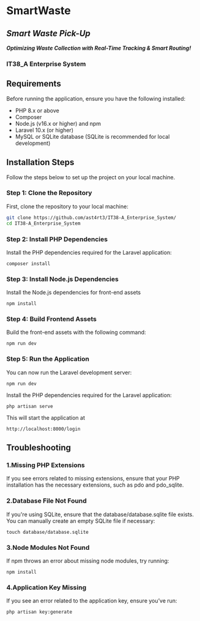 
# SmartWaste
## *Smart Waste Pick-Up*
 ***Optimizing Waste Collection with Real-Time Tracking & Smart Routing!*** 
### IT38_A Enterprise System 

## Requirements

Before running the application, ensure you have the following installed:

- PHP 8.x or above
- Composer
- Node.js (v16.x or higher) and npm
- Laravel 10.x (or higher)
- MySQL or SQLite database (SQLite is recommended for local development)

## Installation Steps

Follow the steps below to set up the project on your local machine.

### Step 1: Clone the Repository

First, clone the repository to your local machine:

```bash
git clone https://github.com/ast4rt3/IT38-A_Enterprise_System/
cd IT38-A_Enterprise_System
```
### Step 2: Install PHP Dependencies

Install the PHP dependencies required for the Laravel application:
```
composer install
```
### Step 3: Install Node.js Dependencies

Install the Node.js dependencies for front-end assets
```
npm install
```
### Step 4: Build Frontend Assets

Build the front-end assets with the following command:
```
npm run dev
```
### Step 5: Run the Application

You can now run the Laravel development server:
```
npm run dev
```

Install the PHP dependencies required for the Laravel application:
```
php artisan serve
```
This will start the application at 
```
http://localhost:8000/login
```

## Troubleshooting

### 1.Missing PHP Extensions
If you see errors related to missing extensions, ensure that your PHP installation has the necessary extensions, such as pdo and pdo_sqlite.

### 2.Database File Not Found
If you're using SQLite, ensure that the database/database.sqlite file exists. You can manually create an empty SQLite file if necessary:
```
touch database/database.sqlite
```
### 3.Node Modules Not Found
If npm throws an error about missing node modules, try running:
```
npm install
```
### 4.Application Key Missing
If you see an error related to the application key, ensure you’ve run:
```
php artisan key:generate
```




